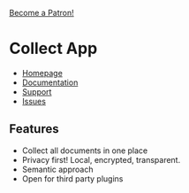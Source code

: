 <a href="https://www.patreon.com/bePatron?u=18053003" data-patreon-widget-type="become-patron-button">Become a Patron!</a><script async src="https://c6.patreon.com/becomePatronButton.bundle.js"></script>

# Collect App

- [Homepage](https://collect-app.com)
- [Documentation](https://collect-app.com/help)
- [Support](https://collect-app.com/support)
- [Issues](https://github.com/holtwick/collect/issues)

## Features

- Collect all documents in one place
- Privacy first! Local, encrypted, transparent.
- Semantic approach
- Open for third party plugins
